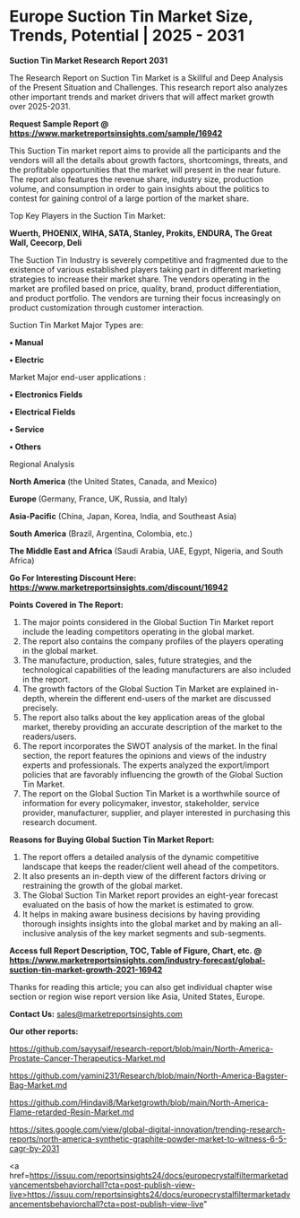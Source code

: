 # Europe Suction Tin Market Size, Trends, Potential | 2025 - 2031

<strong>Suction Tin Market Research Report 2031</strong>

The Research Report on Suction Tin Market is a Skillful and Deep Analysis of the Present Situation and Challenges. This research report also analyzes other important trends and market drivers that will affect market growth over 2025-2031.

<strong>Request Sample Report @ <a href=https://www.marketreportsinsights.com/sample/16942>https://www.marketreportsinsights.com/sample/16942</a></strong>

This Suction Tin market report aims to provide all the participants and the vendors will all the details about growth factors, shortcomings, threats, and the profitable opportunities that the market will present in the near future. The report also features the revenue share, industry size, production volume, and consumption in order to gain insights about the politics to contest for gaining control of a large portion of the market share.

Top Key Players in the Suction Tin Market:

<strong>Wuerth, PHOENIX, WIHA, SATA, Stanley, Prokits, ENDURA, The Great Wall, Ceecorp, Deli</strong>

The Suction Tin Industry is severely competitive and fragmented due to the existence of various established players taking part in different marketing strategies to increase their market share. The vendors operating in the market are profiled based on price, quality, brand, product differentiation, and product portfolio. The vendors are turning their focus increasingly on product customization through customer interaction.

Suction Tin Market Major Types are:

<strong>• Manual

• Electric</strong>

Market Major end-user applications :

<strong>• Electronics Fields

• Electrical Fields

• Service

• Others</strong>

Regional Analysis

</u><strong><b>North America</b></strong> (the United States, Canada, and Mexico)

<strong><b>Europe </b></strong>(Germany, France, UK, Russia, and Italy)

<strong><b>Asia-Pacific</b></strong> (China, Japan, Korea, India, and Southeast Asia)

<strong><b>South America</b></strong> (Brazil, Argentina, Colombia, etc.)

<strong><b>The Middle East and Africa</b></strong> (Saudi Arabia, UAE, Egypt, Nigeria, and South Africa)

<strong>Go For Interesting Discount Here: <a href=https://www.marketreportsinsights.com/discount/16942>https://www.marketreportsinsights.com/discount/16942</a></strong>

<strong>Points Covered in The Report:</strong>
<ol>
  <li>The major points considered in the Global Suction Tin Market report include the leading competitors operating in the global market.</li>
  <li>The report also contains the company profiles of the players operating in the global market.</li>
  <li>The manufacture, production, sales, future strategies, and the technological capabilities of the leading manufacturers are also included in the report.</li>
  <li>The growth factors of the Global Suction Tin Market are explained in-depth, wherein the different end-users of the market are discussed precisely.</li>
  <li>The report also talks about the key application areas of the global market, thereby providing an accurate description of the market to the readers/users.</li>
  <li>The report incorporates the SWOT analysis of the market. In the final section, the report features the opinions and views of the industry experts and professionals. The experts analyzed the export/import policies that are favorably influencing the growth of the Global Suction Tin Market.</li>
  <li>The report on the Global Suction Tin Market is a worthwhile source of information for every policymaker, investor, stakeholder, service provider, manufacturer, supplier, and player interested in purchasing this research document.</li>
</ol>
<strong>Reasons for Buying Global Suction Tin Market Report:</strong>

<ol>
  <li>The report offers a detailed analysis of the dynamic competitive landscape that keeps the reader/client well ahead of the competitors.</li>
  <li>It also presents an in-depth view of the different factors driving or restraining the growth of the global market.</li>
  <li>The Global Suction Tin Market report provides an eight-year forecast evaluated on the basis of how the market is estimated to grow.</li>
  <li>It helps in making aware business decisions by having providing thorough insights insights into the global market and by making an all-inclusive analysis of the key market segments and sub-segments.</li>
</ol>
<strong>Access full Report Description, TOC, Table of Figure, Chart, etc. @ <a href=https://www.marketreportsinsights.com/industry-forecast/global-suction-tin-market-growth-2021-16942>https://www.marketreportsinsights.com/industry-forecast/global-suction-tin-market-growth-2021-16942</a></strong>


Thanks for reading this article; you can also get individual chapter wise section or region wise report version like Asia, United States, Europe.

<strong>Contact Us:</strong>
sales@marketreportsinsights.com

<strong>Our other reports:</strong>

<a href=https://github.com/sayysaif/research-report/blob/main/North-America-Prostate-Cancer-Therapeutics-Market.md>https://github.com/sayysaif/research-report/blob/main/North-America-Prostate-Cancer-Therapeutics-Market.md</a>

<a href=https://github.com/yamini231/Research/blob/main/North-America-Bagster-Bag-Market.md>https://github.com/yamini231/Research/blob/main/North-America-Bagster-Bag-Market.md</a>

<a href=https://github.com/Hindavi8/Marketgrowth/blob/main/North-America-Flame-retarded-Resin-Market.md>https://github.com/Hindavi8/Marketgrowth/blob/main/North-America-Flame-retarded-Resin-Market.md</a>

<a href=https://sites.google.com/view/global-digital-innovation/trending-research-reports/north-america-synthetic-graphite-powder-market-to-witness-6-5-cagr-by-2031>https://sites.google.com/view/global-digital-innovation/trending-research-reports/north-america-synthetic-graphite-powder-market-to-witness-6-5-cagr-by-2031</a>

<a href=https://issuu.com/reportsinsights24/docs/europecrystalfiltermarketadvancementsbehaviorchall?cta=post-publish-view-live>https://issuu.com/reportsinsights24/docs/europecrystalfiltermarketadvancementsbehaviorchall?cta=post-publish-view-live</a>"
